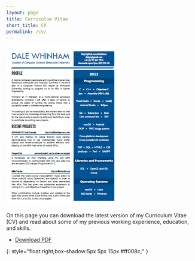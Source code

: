 ```yaml
---
layout: page
title: Curriculum Vitae
short_title: CV
permalink: /cv/
---
```


[![cv_screenshot]][cv_pdf]

On this page you can download the latest version of my Curriculum Vitae (CV) and read about some of my previous working experience, education, and skills.

  * [Download PDF][cv_pdf]

[cv_pdf]: /assets/docs/dale_whinham_cv_2017.pdf
[cv_screenshot]: /assets/images/cv.png "Download my CV"
{: style="float:right;box-shadow:5px 5px 15px #ff008c;" }
